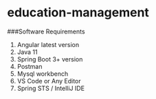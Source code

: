 # education-management
###Software Requirements

1. Angular latest version
2. Java 11
3. Spring Boot 3+ version
4. Postman
5. Mysql workbench
6. VS Code or Any Editor
7. Spring STS / IntelliJ IDE
